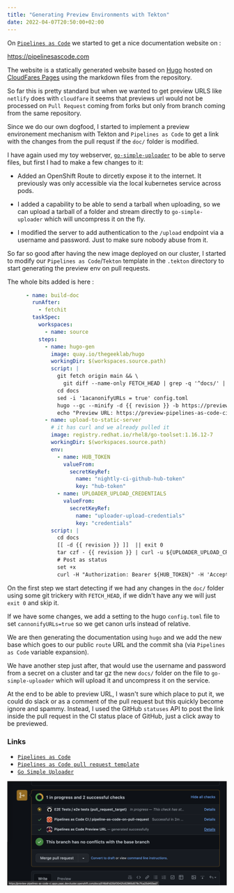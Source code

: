 ```yaml
---
title: "Generating Preview Environments with Tekton"
date: 2022-04-07T20:50:00+02:00
---
```


On [`Pipelines as
Code`](htps://github.com/openshift-pipelines/pipelines-as-code) we started to
get a nice documentation website on :

<https://pipelinesascode.com>

The website is a statically generated website based on
[Hugo](https://gohugo.io/) hosted on [CloudFares
Pages](https://pages.cloudfare.com) using the markdown files from the
repository.

So far this is pretty standard but when we wanted to get preview URLS like
`netlify` does with `cloudfare` it seems that previews url would not be
processed on `Pull Request` coming from forks but only from branch coming from
the same repository.

Since we do our own dogfood, I started to implement a preview environement
mechanism with Tekton and `Pipelines as Code` to get a link with the changes
from the pull requst if the `doc/` folder is modified.

I have again used my toy webserver,
[`go-simple-uploader`](https://github.com/chmouel/go-simple-uploader) to be
able to serve files, but first I had to make a few changes to it:

* Added an OpenShift Route to dircetly expose it to the internet. It previously
  was only accessible via the local kubernetes service across pods.

* I added a capability to be able to send a tarball when uploading, so we can
  upload a tarball of a folder and stream directly to `go-simple-uploader`
  which will uncompress it on the fly.

* I modified the server to add authentication to the `/upload` endpoint via a
  username and password. Just to make sure nobody abuse from it.

So far so good after having the new image deployed on our cluster, I started to
modify our `Pipelines as Code`/`Tekton` template in the `.tekton` directory to
start generating the preview env on pull requests.

The whole bits added is here :

```yaml
      - name: build-doc
        runAfter:
          - fetchit
        taskSpec:
          workspaces:
            - name: source
          steps:
            - name: hugo-gen
              image: quay.io/thegeeklab/hugo
              workingDir: $(workspaces.source.path)
              script: |
                git fetch origin main && \
                  git diff --name-only FETCH_HEAD | grep -q '^docs/' || exit 0
                cd docs
                sed -i '1acanonifyURLs = true' config.toml
                hugo --gc --minify -d {{ revision }} -b https://preview-pipelines-as-code-ci.apps.paac.devcluster.openshift.com/docs/{{ revision }}
                echo "Preview URL: https://preview-pipelines-as-code-ci.apps.paac.devcluster.openshift.com/docs/{{ revision }}"
            - name: upload-to-static-server
              # it has curl and we already pulled it
              image: registry.redhat.io/rhel8/go-toolset:1.16.12-7
              workingDir: $(workspaces.source.path)
              env:
                - name: HUB_TOKEN
                  valueFrom:
                    secretKeyRef:
                      name: "nightly-ci-github-hub-token"
                      key: "hub-token"
                - name: UPLOADER_UPLOAD_CREDENTIALS
                  valueFrom:
                    secretKeyRef:
                      name: "uploader-upload-credentials"
                      key: "credentials"
              script: |
                cd docs
                [[ -d {{ revision }} ]]  || exit 0
                tar czf - {{ revision }} | curl -u ${UPLOADER_UPLOAD_CREDENTIALS} -F path=docs -F targz=true -X POST -F file=@- http://uploader:8080/upload
                # Post as status
                set +x
                curl -H "Authorization: Bearer ${HUB_TOKEN}" -H 'Accept: application/vnd.github.v3+json' -X POST https://api.github.com/repos/{{repo_owner}}/{{repo_name}}/statuses/{{revision}} -d '{"state": "success", "target_url": "https://preview-pipelines-as-code-ci.apps.paac.devcluster.openshift.com/docs/{{ revision }}", "description": "Generated with brio.", "context": "Pipelines as Code Preview URL"}'

```

On the first step we start detecting if we had any changes in the `doc/` folder
using some git trickery with `FETCH_HEAD`, if we didn't have any we will just
`exit 0` and skip it.

If we have some changes, we add a setting to the hugo `config.toml` file to set
`cannonifyURLs=true` so we get canon urls instead of relative.

We are then generating the documentation using `hugo` and we add the new base
which goes to our public `route` URL and the commit sha (via `Pipelines as
Code` variable expansion).

We have another step just after, that would use the username and password from
a secret on a cluster and tar gz the new `docs/` folder on the file to
`go-simple-uploader` which will upload it and uncompress it on the service.

At the end to be able to preview URL, I wasn't sure which place to put it, we
could do slack or as a comment of the pull request but this quickly become
ignore and spammy. Instead, I used the GitHub `statuses` API to post the link
inside the pull request in the CI status place of GitHub, just a click away to
be previewed.

### Links

* [`Pipelines as Code`](https://github.com/openshift-pipelines/pipelines-as-code)
* [`Pipelines as Code pull request template`](https://github.com/openshift-pipelines/pipelines-as-code/blob/main/.tekton/pull-request.yaml)
* [`Go Simple Uploader`](https://github.com/chmouel/go-simple-uploader)

![Preview URL on CI](../images/previewurl.png)
